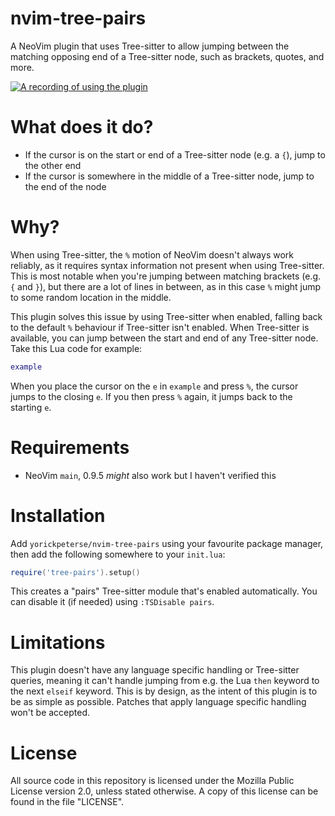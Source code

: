 # nvim-tree-pairs

A NeoVim plugin that uses Tree-sitter to allow jumping between the matching
opposing end of a Tree-sitter node, such as brackets, quotes, and more.

[![A recording of using the plugin](https://asciinema.org/a/654974.svg)](https://asciinema.org/a/654974)

# What does it do?

- If the cursor is on the start or end of a Tree-sitter node (e.g. a `{`), jump
  to the other end
- If the cursor is somewhere in the middle of a Tree-sitter node, jump to the
  end of the node

# Why?

When using Tree-sitter, the `%` motion of NeoVim doesn't always work reliably,
as it requires syntax information not present when using Tree-sitter. This is
most notable when you're jumping between matching brackets (e.g. `{` and `}`),
but there are a lot of lines in between, as in this case `%` might jump to some
random location in the middle.

This plugin solves this issue by using Tree-sitter when enabled, falling back to
the default `%` behaviour if Tree-sitter isn't enabled. When Tree-sitter is
available, you can jump between the start and end of any Tree-sitter node. Take
this Lua code for example:

```lua
example
```

When you place the cursor on the `e` in `example` and press `%`, the cursor
jumps to the closing `e`. If you then press `%` again, it jumps back to the
starting `e`.

# Requirements

- NeoVim `main`, 0.9.5 _might_ also work but I haven't verified this

# Installation

Add `yorickpeterse/nvim-tree-pairs` using your favourite package manager, then
add the following somewhere to your `init.lua`:

```lua
require('tree-pairs').setup()
```

This creates a "pairs" Tree-sitter module that's enabled automatically. You can
disable it (if needed) using `:TSDisable pairs`.

# Limitations

This plugin doesn't have any language specific handling or Tree-sitter queries,
meaning it can't handle jumping from e.g. the Lua `then` keyword to the next
`elseif` keyword. This is by design, as the intent of this plugin is to be as
simple as possible. Patches that apply language specific handling won't be
accepted.

# License

All source code in this repository is licensed under the Mozilla Public License
version 2.0, unless stated otherwise. A copy of this license can be found in the
file "LICENSE".
